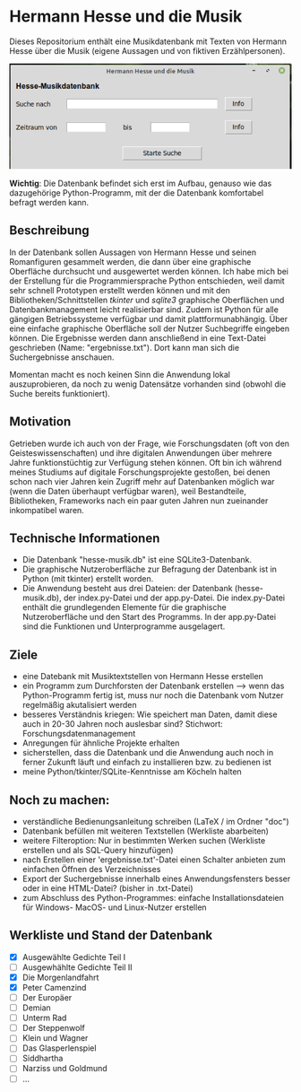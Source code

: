 # Hermann Hesse und die Musik
Dieses Repositorium enthält eine Musikdatenbank mit Texten von Hermann Hesse über die Musik (eigene Aussagen und von fiktiven Erzählpersonen).

![Beispiel](./img/hesse-beispiel.png)

**Wichtig**: Die Datenbank befindet sich erst im Aufbau, genauso wie das dazugehörige Python-Programm, mit der die Datenbank komfortabel befragt werden kann.

## Beschreibung
In der Datenbank sollen Aussagen von Hermann Hesse und seinen Romanfiguren gesammelt werden, die dann über eine graphische Oberfläche durchsucht und ausgewertet werden können.
Ich habe mich bei der Erstellung für die Programmiersprache Python entschieden, weil damit sehr schnell Prototypen erstellt werden können und mit den Bibliotheken/Schnittstellen *tkinter* und *sqlite3* graphische Oberflächen und Datenbankmanagement leicht realisierbar sind. Zudem ist Python für alle gängigen Betriebssysteme verfügbar und damit plattformunabhängig. Über eine einfache graphische Oberfläche soll der Nutzer Suchbegriffe eingeben können. Die Ergebnisse werden dann anschließend in eine Text-Datei geschrieben (Name: "ergebnisse.txt"). Dort kann man sich die Suchergebnisse anschauen.

Momentan macht es noch keinen Sinn die Anwendung lokal auszuprobieren, da noch zu wenig Datensätze vorhanden sind (obwohl die Suche bereits funktioniert).

## Motivation

Getrieben wurde ich auch von der Frage, wie Forschungsdaten (oft von den Geisteswissenschaften) und ihre digitalen Anwendungen über mehrere Jahre funktionstüchtig zur Verfügung stehen können. Oft bin ich während meines Studiums auf digitale Forschungsprojekte gestoßen, bei denen schon nach vier Jahren kein Zugriff mehr auf Datenbanken möglich war (wenn die Daten überhaupt verfügbar waren), weil Bestandteile, Bibliotheken, Frameworks nach ein paar guten Jahren nun zueinander inkompatibel waren.


## Technische Informationen
* Die Datenbank "hesse-musik.db" ist eine SQLite3-Datenbank.
* Die graphische Nutzeroberfläche zur Befragung der Datenbank ist in Python (mit tkinter) erstellt worden.
* Die Anwendung besteht aus drei Dateien: der Datenbank (hesse-musik.db), der index.py-Datei und der app.py-Datei. Die index.py-Datei enthält die grundlegenden Elemente für die graphische Nutzeroberfläche und den Start des Programms. In der app.py-Datei sind die Funktionen und Unterprogramme ausgelagert.


## Ziele
* eine Datebank mit Musiktextstellen von Hermann Hesse erstellen 
* ein Programm zum Durchforsten der Datenbank erstellen --> wenn das Python-Programm fertig ist, muss nur noch die Datenbank vom Nutzer regelmäßig akutalisiert werden
* besseres Verständnis kriegen: Wie speichert man Daten, damit diese auch in 20-30 Jahren noch auslesbar sind? Stichwort: Forschungsdatenmanagement
* Anregungen für ähnliche Projekte erhalten
* sicherstellen, dass die Datenbank und die Anwendung auch noch in ferner Zukunft läuft und einfach zu installieren bzw. zu bedienen ist
* meine Python/tkinter/SQLite-Kenntnisse am Köcheln halten

## Noch zu machen:
* verständliche Bedienungsanleitung schreiben (LaTeX / im Ordner "doc")
* Datenbank befüllen mit weiteren Textstellen (Werkliste abarbeiten)
* weitere Filteroption: Nur in bestimmten Werken suchen (Werkliste erstellen und als SQL-Query hinzufügen)
* nach Erstellen einer 'ergebnisse.txt'-Datei einen Schalter anbieten zum einfachen Öffnen des Verzeichnisses
* Export der Suchergebnisse innerhalb eines Anwendungsfensters besser oder in eine HTML-Datei? (bisher in .txt-Datei)
* zum Abschluss des Python-Programmes: einfache Installationsdateien für Windows- MacOS- und Linux-Nutzer erstellen

## Werkliste und Stand der Datenbank
* [x] Ausgewählte Gedichte Teil I
* [ ] Ausgewhählte Gedichte Teil II
* [x] Die Morgenlandfahrt
* [x] Peter Camenzind
* [ ] Der Europäer
* [ ] Demian
* [ ] Unterm Rad
* [ ] Der Steppenwolf
* [ ] Klein und Wagner
* [ ] Das Glasperlenspiel
* [ ] Siddhartha
* [ ] Narziss und Goldmund
* [ ] ... 
